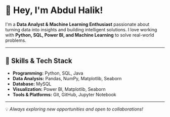 # 👋 Hey, I'm Abdul Halik!

I'm a **Data Analyst & Machine Learning Enthusiast** passionate about turning data into insights and building intelligent solutions. I love working with **Python, SQL, Power BI, and Machine Learning** to solve real-world problems.

---

## 🚀 Skills & Tech Stack

- **Programming:** Python, SQL, Java
- **Data Analysis:** Pandas, NumPy, Matplotlib, Seaborn
- **Database:** MySQL
- **Visualization:** Power BI, Matplotlib, Seaborn
- **Tools & Platforms:** Git, GitHub, Jupyter Notebook

---


💡 *Always exploring new opportunities and open to collaborations!*
